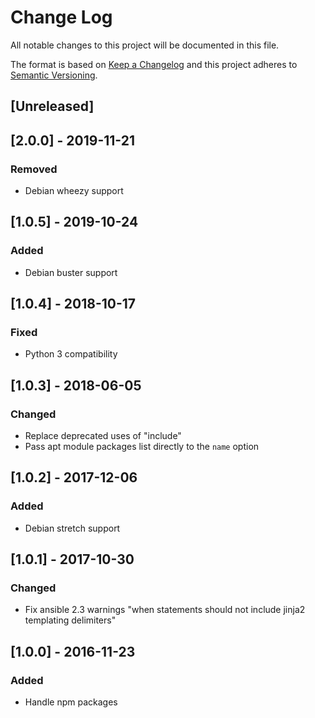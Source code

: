 # Change Log
All notable changes to this project will be documented in this file.

The format is based on [Keep a Changelog](http://keepachangelog.com/)
and this project adheres to [Semantic Versioning](http://semver.org/).

## [Unreleased]

## [2.0.0] - 2019-11-21
### Removed
- Debian wheezy support

## [1.0.5] - 2019-10-24
### Added
- Debian buster support

## [1.0.4] - 2018-10-17
### Fixed
- Python 3 compatibility

## [1.0.3] - 2018-06-05
### Changed
- Replace deprecated uses of "include"
- Pass apt module packages list directly to the `name` option

## [1.0.2] - 2017-12-06
### Added
- Debian stretch support

## [1.0.1] - 2017-10-30
### Changed
- Fix ansible 2.3 warnings "when statements should not include jinja2 templating delimiters"

## [1.0.0] - 2016-11-23
### Added
- Handle npm packages
